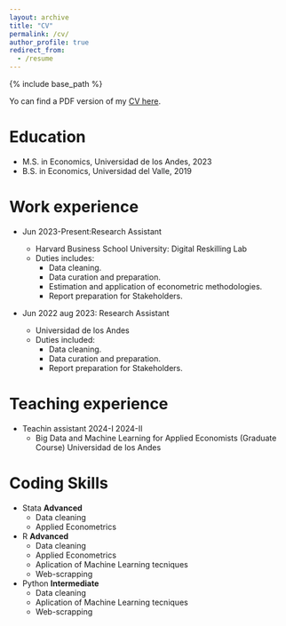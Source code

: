 ```yaml
---
layout: archive
title: "CV"
permalink: /cv/
author_profile: true
redirect_from:
  - /resume
---
```


{% include base_path %}

Yo can find a PDF version of my [CV here](/assets/AndresRengifoCV.pdf).



Education
======
* M.S. in Economics, Universidad de los Andes, 2023
* B.S. in Economics, Universidad del Valle, 2019

Work experience
======
* Jun 2023-Present:Research Assistant 
  * Harvard Business School University: Digital Reskilling Lab
  * Duties includes:
    * Data cleaning.
    * Data curation and preparation.
    * Estimation and application of econometric methodologies. 
    * Report preparation for Stakeholders.

* Jun 2022 aug 2023: Research Assistant
  * Universidad de los Andes
  * Duties included:
    * Data cleaning.
    * Data curation and preparation.
    * Report preparation for Stakeholders.

Teaching experience
======
*  Teachin assistant  2024-I 2024-II 
    *  Big Data and Machine Learning for Applied Economists (Graduate Course) Universidad de los Andes

Coding Skills
======
* Stata **Advanced**
    * Data cleaning
    * Applied Econometrics
* R **Advanced**
    * Data cleaning
    * Applied Econometrics
    * Aplication  of Machine Learning tecniques
    * Web-scrapping
* Python **Intermediate**
    * Data cleaning
    * Aplication  of Machine Learning tecniques
    * Web-scrapping
